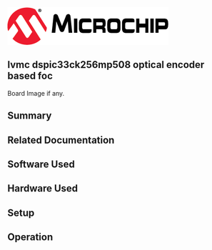 <picture>
    <source media="(prefers-color-scheme: dark)" srcset="images/microchip_logo_white_red.png">
	<source media="(prefers-color-scheme: light)" srcset="images/microchip_logo_black_red.png">
    <img alt="Microchip Logo." src="images/microchip_logo_black_red.png">
</picture> 

## lvmc dspic33ck256mp508 optical encoder based foc

Board Image if any.

## Summary


## Related Documentation


## Software Used 


## Hardware Used


## Setup


## Operation



